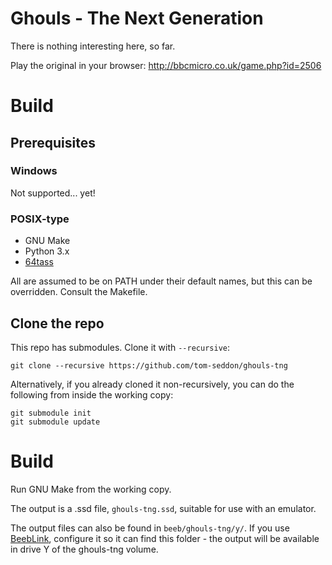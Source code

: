# Ghouls - The Next Generation

There is nothing interesting here, so far.

Play the original in your browser: http://bbcmicro.co.uk/game.php?id=2506

# Build

## Prerequisites

### Windows

Not supported... yet!

### POSIX-type

- GNU Make
- Python 3.x
- [64tass](https://sourceforge.net/projects/tass64/)

All are assumed to be on PATH under their default names, but this can
be overridden. Consult the Makefile.

## Clone the repo

This repo has submodules. Clone it with `--recursive`:

    git clone --recursive https://github.com/tom-seddon/ghouls-tng
	
Alternatively, if you already cloned it non-recursively, you can do
the following from inside the working copy:

    git submodule init
	git submodule update

# Build

Run GNU Make from the working copy.

The output is a .ssd file, `ghouls-tng.ssd`, suitable for use with an
emulator.

The output files can also be found in `beeb/ghouls-tng/y/`. If you use
[BeebLink](https://github.com/tom-seddon/beeblink/), configure it so
it can find this folder - the output will be available in drive Y of
the ghouls-tng volume.
